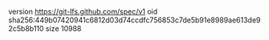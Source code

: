 version https://git-lfs.github.com/spec/v1
oid sha256:449b07420941c6812d03d74ccdfc756853c7de5b91e8989ae613de92c5b8b110
size 10988
